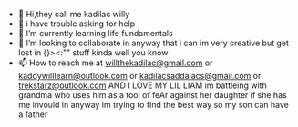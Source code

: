 - 👋 Hi,they call me kadilac willy 
- 👀 i have trouble asking for help 
- 🌱 I’m currently learning life fundamentals 
- 💞️ I’m looking to collaborate in anyway that i can im very creative but get lost in {}><:"" stuff kinda well you know
- 📫 How to reach me at willthekadilac@gmail.com or kaddywilllearn@outlook.com or kadilacsaddalacs@gmail.com or trekstarz@outlook.com
AND I LOVE MY LIL LIAM im battleing with grandma who uses him as a tool of feAr against her daughter if she has me invould in anyway im trying to find the best way so my son can have a father 
<!---
kadilacs/kadilacs is a ✨ special ✨ repository because its `README.md` (this file) appears on your GitHub profile.
You can click the Preview link to take a look at your changes.
--->
